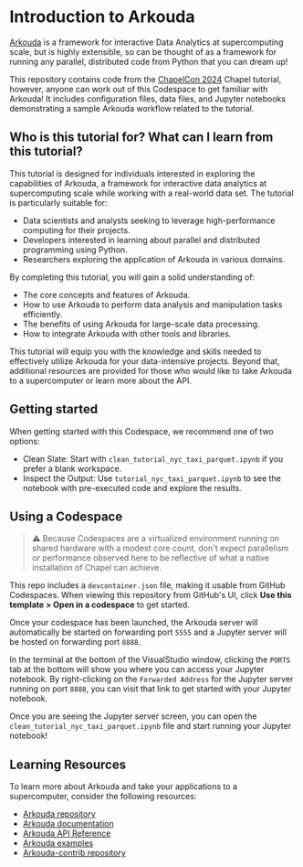 # Introduction to Arkouda

[Arkouda](https://bears-r-us.github.io/arkouda/) is a framework for interactive Data Analytics at supercomputing scale, but is highly extensible, so can be thought of as a framework for running any parallel, distributed code from Python that you can dream up!

This repository contains code from the [ChapelCon 2024](https://chapel-lang.org/ChapelCon24.html) Chapel tutorial, however, anyone can work out of this Codespace to get familiar with Arkouda! It includes configuration files, data files, and Jupyter notebooks demonstrating a sample Arkouda workflow related to the tutorial.

## Who is this tutorial for? What can I learn from this tutorial?

This tutorial is designed for individuals interested in exploring the capabilities of Arkouda, a framework for interactive data analytics at supercomputing scale while working with a real-world data set. The tutorial is particularly suitable for:

* Data scientists and analysts seeking to leverage high-performance computing for their projects.
* Developers interested in learning about parallel and distributed programming using Python.
* Researchers exploring the application of Arkouda in various domains.

By completing this tutorial, you will gain a solid understanding of:

* The core concepts and features of Arkouda.
* How to use Arkouda to perform data analysis and manipulation tasks efficiently.
* The benefits of using Arkouda for large-scale data processing.
* How to integrate Arkouda with other tools and libraries.

This tutorial will equip you with the knowledge and skills needed to effectively utilize Arkouda for your data-intensive projects. Beyond that, additional resources are provided for those who would like to take Arkouda to a supercomputer or learn more about the API.

## Getting started

When getting started with this Codespace, we recommend one of two options:

* Clean Slate: Start with `clean_tutorial_nyc_taxi_parquet.ipynb` if you prefer a blank workspace.
* Inspect the Output: Use `tutorial_nyc_taxi_parquet.ipynb` to see the notebook with pre-executed code and explore the results.

## Using a Codespace

> :warning: Because Codespaces are a virtualized environment running on shared hardware with a modest core count, don't expect parallelism or performance observed here to be reflective of what a native installation of Chapel can achieve.

This repo includes a `devcontainer.json` file, making it usable from GitHub Codespaces. When viewing this repository from GitHub's UI, click __Use this template > Open in a codespace__ to get started. 

Once your codespace has been launched, the Arkouda server will automatically be started on forwarding port `5555` and a Jupyter server will be hosted on forwarding port `8888`.

In the terminal at the bottom of the VisualStudio window, clicking the `PORTS` tab at the bottom will show you where you can access your Jupyter notebook. By right-clicking on the `Forwarded Address` for the Jupyter server running on port `8888`, you can visit that link to get started with your Jupyter notebook.

Once you are seeing the Jupyter server screen, you can open the `clean_tutorial_nyc_taxi_parquet.ipynb` file and start running your Jupyter notebook!

## Learning Resources
To learn more about Arkouda and take your applications to a supercomputer, consider the
 following resources:

* [Arkouda repository](https://github.com/bears-r-us/arkouda)
* [Arkouda documentation](https://bears-r-us.github.io/arkouda/index.html)
* [Arkouda API Reference](https://bears-r-us.github.io/arkouda/autoapi/index.html)
* [Arkouda examples](https://bears-r-us.github.io/arkouda/examples.html)
* [Arkouda-contrib repository](https://github.com/Bears-R-Us/arkouda-contrib)
